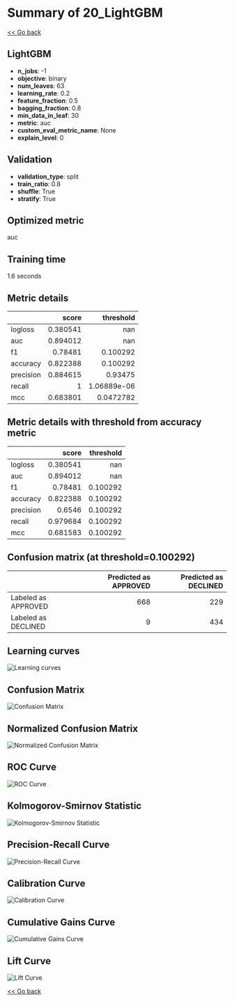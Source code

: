 # Summary of 20_LightGBM

[<< Go back](../README.md)


## LightGBM
- **n_jobs**: -1
- **objective**: binary
- **num_leaves**: 63
- **learning_rate**: 0.2
- **feature_fraction**: 0.5
- **bagging_fraction**: 0.8
- **min_data_in_leaf**: 30
- **metric**: auc
- **custom_eval_metric_name**: None
- **explain_level**: 0

## Validation
 - **validation_type**: split
 - **train_ratio**: 0.8
 - **shuffle**: True
 - **stratify**: True

## Optimized metric
auc

## Training time

1.6 seconds

## Metric details
|           |    score |     threshold |
|:----------|---------:|--------------:|
| logloss   | 0.380541 | nan           |
| auc       | 0.894012 | nan           |
| f1        | 0.78481  |   0.100292    |
| accuracy  | 0.822388 |   0.100292    |
| precision | 0.884615 |   0.93475     |
| recall    | 1        |   1.06889e-06 |
| mcc       | 0.683801 |   0.0472782   |


## Metric details with threshold from accuracy metric
|           |    score |   threshold |
|:----------|---------:|------------:|
| logloss   | 0.380541 |  nan        |
| auc       | 0.894012 |  nan        |
| f1        | 0.78481  |    0.100292 |
| accuracy  | 0.822388 |    0.100292 |
| precision | 0.6546   |    0.100292 |
| recall    | 0.979684 |    0.100292 |
| mcc       | 0.681583 |    0.100292 |


## Confusion matrix (at threshold=0.100292)
|                     |   Predicted as APPROVED |   Predicted as DECLINED |
|:--------------------|------------------------:|------------------------:|
| Labeled as APPROVED |                     668 |                     229 |
| Labeled as DECLINED |                       9 |                     434 |

## Learning curves
![Learning curves](learning_curves.png)
## Confusion Matrix

![Confusion Matrix](confusion_matrix.png)


## Normalized Confusion Matrix

![Normalized Confusion Matrix](confusion_matrix_normalized.png)


## ROC Curve

![ROC Curve](roc_curve.png)


## Kolmogorov-Smirnov Statistic

![Kolmogorov-Smirnov Statistic](ks_statistic.png)


## Precision-Recall Curve

![Precision-Recall Curve](precision_recall_curve.png)


## Calibration Curve

![Calibration Curve](calibration_curve_curve.png)


## Cumulative Gains Curve

![Cumulative Gains Curve](cumulative_gains_curve.png)


## Lift Curve

![Lift Curve](lift_curve.png)



[<< Go back](../README.md)
